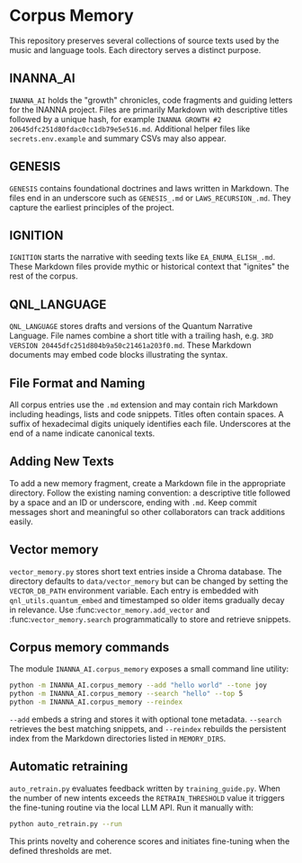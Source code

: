 # Corpus Memory

This repository preserves several collections of source texts used by the music and language tools. Each directory serves a distinct purpose.

## INANNA_AI

`INANNA_AI` holds the "growth" chronicles, code fragments and guiding letters for the INANNA project. Files are primarily Markdown with descriptive titles followed by a unique hash, for example `INANNA GROWTH #2 20645dfc251d80fdac0cc1db79e5e516.md`. Additional helper files like `secrets.env.example` and summary CSVs may also appear.

## GENESIS

`GENESIS` contains foundational doctrines and laws written in Markdown. The files end in an underscore such as `GENESIS_.md` or `LAWS_RECURSION_.md`. They capture the earliest principles of the project.

## IGNITION

`IGNITION` starts the narrative with seeding texts like `EA_ENUMA_ELISH_.md`. These Markdown files provide mythic or historical context that "ignites" the rest of the corpus.

## QNL_LANGUAGE

`QNL_LANGUAGE` stores drafts and versions of the Quantum Narrative Language. File names combine a short title with a trailing hash, e.g. `3RD VERSION 20445dfc251d804b9a50c21461a203f0.md`. These Markdown documents may embed code blocks illustrating the syntax.

## File Format and Naming

All corpus entries use the `.md` extension and may contain rich Markdown including headings, lists and code snippets. Titles often contain spaces. A suffix of hexadecimal digits uniquely identifies each file. Underscores at the end of a name indicate canonical texts.

## Adding New Texts

To add a new memory fragment, create a Markdown file in the appropriate directory. Follow the existing naming convention: a descriptive title followed by a space and an ID or underscore, ending with `.md`. Keep commit messages short and meaningful so other collaborators can track additions easily.

## Vector memory

`vector_memory.py` stores short text entries inside a Chroma database. The
directory defaults to `data/vector_memory` but can be changed by setting the
`VECTOR_DB_PATH` environment variable. Each entry is embedded with
`qnl_utils.quantum_embed` and timestamped so older items gradually decay in
relevance.  Use :func:`vector_memory.add_vector` and
:func:`vector_memory.search` programmatically to store and retrieve snippets.

## Corpus memory commands

The module `INANNA_AI.corpus_memory` exposes a small command line utility:

```bash
python -m INANNA_AI.corpus_memory --add "hello world" --tone joy
python -m INANNA_AI.corpus_memory --search "hello" --top 5
python -m INANNA_AI.corpus_memory --reindex
```

`--add` embeds a string and stores it with optional tone metadata. `--search`
retrieves the best matching snippets, and `--reindex` rebuilds the persistent
index from the Markdown directories listed in `MEMORY_DIRS`.

## Automatic retraining

`auto_retrain.py` evaluates feedback written by `training_guide.py`. When the
number of new intents exceeds the `RETRAIN_THRESHOLD` value it triggers the
fine-tuning routine via the local LLM API. Run it manually with:

```bash
python auto_retrain.py --run
```

This prints novelty and coherence scores and initiates fine-tuning when the
defined thresholds are met.
